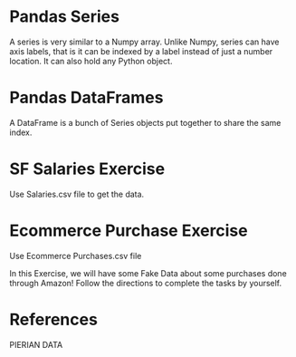 # Pandas Series

A series is very similar to a Numpy array. Unlike Numpy, series can have axis labels, that is it can be indexed by a label instead of just a number location. It can also hold any Python object.

# Pandas DataFrames

A DataFrame is a bunch of Series objects put together to share the same index.

# SF Salaries Exercise

Use Salaries.csv file to get the data.

# Ecommerce Purchase Exercise

Use Ecommerce Purchases.csv file

In this Exercise, we will have some Fake Data about some purchases done through Amazon! Follow the directions to complete the tasks by yourself.

# References

PIERIAN DATA

